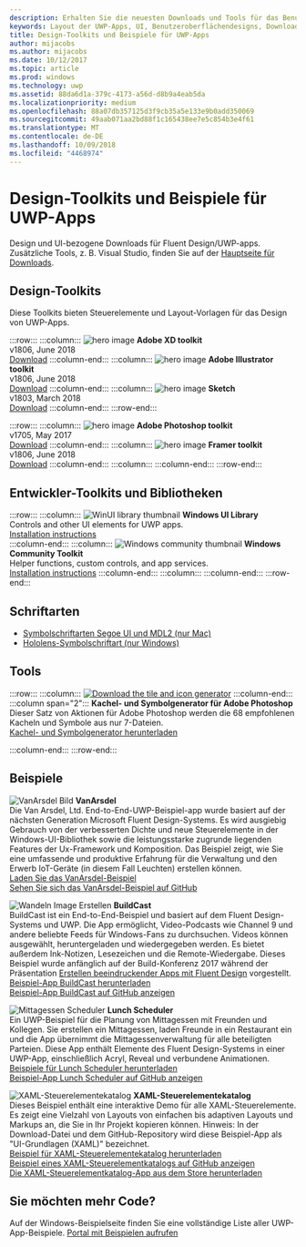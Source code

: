 ```yaml
---
description: Erhalten Sie die neuesten Downloads und Tools für das Benutzeroberflächenlayout und Steuerelementdesign für UWP-Apps.
keywords: Layout der UWP-Apps, UI, Benutzeroberflächendesigns, Downloads, UWP-Tools
title: Design-Toolkits und Beispiele für UWP-Apps
author: mijacobs
ms.author: mijacobs
ms.date: 10/12/2017
ms.topic: article
ms.prod: windows
ms.technology: uwp
ms.assetid: 88da6d1a-379c-4173-a56d-d8b9a4eab5da
ms.localizationpriority: medium
ms.openlocfilehash: 88a07db357125d3f9cb35a5e133e9b0add350069
ms.sourcegitcommit: 49aab071aa2bd88f1c165438ee7e5c854b3e4f61
ms.translationtype: MT
ms.contentlocale: de-DE
ms.lasthandoff: 10/09/2018
ms.locfileid: "4468974"
---
```

# <a name="design-toolkits-and-samples-for-uwp-apps"></a>Design-Toolkits und Beispiele für UWP-Apps
 

Design und UI-bezogene Downloads für Fluent Design/UWP-apps. Zusätzliche Tools, z. B. Visual Studio, finden Sie auf der <a href="https://developer.microsoft.com/downloads">Hauptseite für Downloads</a>. 


## <a name="design-toolkits"></a>Design-Toolkits

Diese Toolkits bieten Steuerelemente und Layout-Vorlagen für das Design von UWP-Apps.

:::row:::
    :::column:::
        ![hero image](images/adobe-xd.png)
        <b>Adobe XD toolkit</b><br>
        v1806, June 2018<br>
        <a href="https://aka.ms/adobexdtoolkit">Download</a>
    :::column-end:::
    :::column:::
        ![hero image](images/adobe-illustrator.png)
        <b>Adobe Illustrator toolkit</b><br>
        v1806, June 2018<br>
        <a href="https://aka.ms/adobeillustratortoolkit">Download</a>
    :::column-end:::
    :::column:::
        ![hero image](images/sketch.png)
        <b>Sketch</b><br>
        v1803, March 2018<br>
        <a href="https://aka.ms/sketchtoolkit">Download</a>
    :::column-end:::
:::row-end:::

:::row:::
    :::column:::
        ![hero image](images/adobe-photoshop.png)
        <b>Adobe Photoshop toolkit</b><br>
        v1705, May 2017<br>
        <a href="https://aka.ms/adobephotoshoptoolkit">Download</a>
    :::column-end:::
    :::column:::
        ![hero image](images/framer.png)
        <b>Framer toolkit</b><br>
        v1806, June 2018<br>
        <a href="https://aka.ms/framertoolkit">Download</a>
    :::column-end:::
    :::column:::
    :::column-end:::
:::row-end:::

## <a name="developer-toolkits-and-libraries"></a>Entwickler-Toolkits und Bibliotheken

:::row:::
    :::column:::
        ![WinUI library thumbnail](images/WinUI-library.png)
        <b>Windows UI Library</b><br>
        Controls and other UI elements for UWP apps.<br/>
        <a href="/uwp/toolkits/winui/getting-started">Installation instructions</a><br/>
    :::column-end:::
    :::column:::
        ![Windows community thumbnail](images/Windows-community-toolkit.png)
        <b>Windows Community Toolkit</b><br>
        Helper functions, custom controls, and app services.<br />
        <a href="/windows/uwpcommunitytoolkit/getting-started">Installation instructions</a>
    :::column-end:::
    :::column:::
    :::column-end:::
:::row-end:::

## <a name="fonts"></a>Schriftarten

* <a href="https://aka.ms/SegoeFonts">Symbolschriftarten Segoe UI und MDL2 (nur Mac)</a>
* <a href="https://aka.ms/hololensiconfont">Hololens-Symbolschriftart (nur Windows)</a>

## <a name="tools"></a>Tools

:::row:::
    :::column:::
        <a href="http://go.microsoft.com/fwlink/p/?LinkId=760394"><img src="images/tile-icon-generator.png" alt="Download the tile and icon generator"/></a>
    :::column-end:::
    :::column span="2":::
      **Kachel- und Symbolgenerator für Adobe Photoshop** Dieser Satz von Aktionen für Adobe Photoshop werden die 68 empfohlenen Kacheln und Symbole aus nur 7-Dateien. <br/><a href="http://go.microsoft.com/fwlink/p/?LinkId=760394">Kachel- und Symbolgenerator herunterladen</a></p>
    :::column-end:::
:::row-end:::

    
## <a name="samples"></a>Beispiele

![VanArsdel Bild](images/VanArsdel_Screenshot.png)
**VanArsdel**<br>
Die Van Arsdel, Ltd. End-to-End-UWP-Beispiel-app wurde basiert auf der nächsten Generation Microsoft Fluent Design-Systems. Es wird ausgiebig Gebrauch von der verbesserten Dichte und neue Steuerelemente in der <a herf="https://docs.microsoft.com/uwp/toolkits/winui/">Windows-UI-Bibliothek</a> sowie die leistungsstarke zugrunde liegenden Features der Ux-Framework und Komposition. Das Beispiel zeigt, wie Sie eine umfassende und produktive Erfahrung für die Verwaltung und den Erwerb IoT-Geräte (in diesem Fall Leuchten) erstellen können.<br>
<a href="https://github.com/Microsoft/VanArsdel/archive/master.zip">Laden Sie das VanArsdel-Beispiel</a> <br><a href="https://github.com/microsoft/vanarsdel">Sehen Sie sich das VanArsdel-Beispiel auf GitHub</a>

![Wandeln Image Erstellen](images/buildcast.png)
**BuildCast**<br>
BuildCast ist ein End-to-End-Beispiel und basiert auf dem Fluent Design-Systems und UWP. Die App ermöglicht, Video-Podcasts wie Channel 9 und andere beliebte Feeds für Windows-Fans zu durchsuchen. Videos können ausgewählt, heruntergeladen und wiedergegeben werden. Es bietet außerdem Ink-Notizen, Lesezeichen und die Remote-Wiedergabe. Dieses Beispiel wurde anfänglich auf der Build-Konferenz 2017 während der Präsentation <a href="https://channel9.msdn.com/Events/Build/2017/B8034">Erstellen beeindruckender Apps mit Fluent Design</a> vorgestellt. <br>
<a href="https://github.com/Microsoft/BuildCast/archive/master.zip">Beispiel-App BuildCast herunterladen</a> <br><a href="https://github.com/Microsoft/BuildCast">Beispiel-App BuildCast auf GitHub anzeigen</a>

![Mittagessen Scheduler](images/lunchscheduler.png)
**Lunch Scheduler**<br>
Ein UWP-Beispiel für die Planung von Mittagessen mit Freunden und Kollegen. Sie erstellen ein Mittagessen, laden Freunde in ein Restaurant ein und die App übernimmt die Mittagessenverwaltung für alle beteiligten Parteien. Diese App enthält Elemente des Fluent Design-Systems in einer UWP-App, einschließlich Acryl, Reveal und verbundene Animationen. <br/><a href="https://github.com/Microsoft/Windows-appsample-lunch-scheduler/archive/master.zip">Beispiele für Lunch Scheduler herunterladen</a><br/><a href="https://github.com/Microsoft/Windows-appsample-lunch-scheduler">Beispiel-App Lunch Scheduler auf GitHub anzeigen</a></p>  

![XAML-Steuerelementekatalog](images/xaml-controls-gallery.png)
**XAML-Steuerelementekatalog**<br>
Dieses Beispiel enthält eine interaktive Demo für alle XAML-Steuerelemente. Es zeigt eine Vielzahl von Layouts von einfachen bis adaptiven Layouts und Markups an, die Sie in Ihr Projekt kopieren können. Hinweis: In der Download-Datei und dem GitHub-Repository wird diese Beispiel-App als "UI-Grundlagen (XAML)" bezeichnet. <br/><a href="https://github.com/Microsoft/Windows-universal-samples/archive/master.zip">Beispiel für XAML-Steuerelementekatalog herunterladen</a><br/><a href="https://github.com/Microsoft/Windows-universal-samples/tree/master/Samples/XamlUIBasics">Beispiel eines XAML-Steuerelementkatalogs auf GitHub anzeigen</a> <br/><a href="https://www.microsoft.com/store/apps/9msvh128x2zt">Die XAML-Steuerelementkatalog-App aus dem Store herunterladen</a></p>

## <a name="want-more-code"></a>Sie möchten mehr Code?

Auf der Windows-Beispielseite finden Sie eine vollständige Liste aller UWP-App-Beispiele. <a href="https://developer.microsoft.com/samples">Portal mit Beispielen aufrufen</a>
